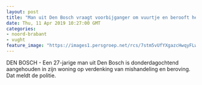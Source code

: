 ```yaml
---
layout: post
title: "Man uit Den Bosch vraagt voorbijganger om vuurtje en berooft hem"
date: Thu, 11 Apr 2019 10:27:00 GMT
categories: 
- noord-brabant 
- vught 
feature_image: "https://images1.persgroep.net/rcs/7stm5vUfYXgazcHwqyFLwLg4J9Q/diocontent/137161352/_fitwidth/400/?appId=21791a8992982cd8da851550a453bd7f&quality=0.7"
---
```


DEN BOSCH - Een 27-jarige man uit Den Bosch is donderdagochtend aangehouden in zijn woning op verdenking van mishandeling en beroving. Dat meldt de politie.
